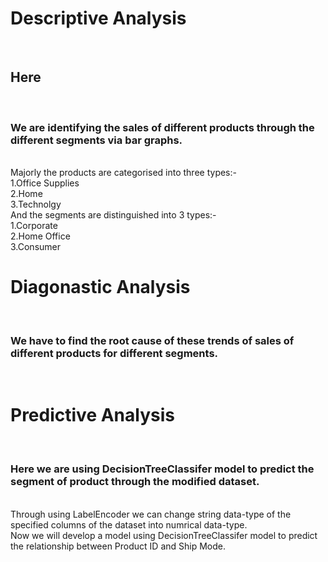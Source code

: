 <h1>Descriptive Analysis</h1><br>
<h2>Here</h2><br>
<h3>We are identifying the sales of different products through the different segments via bar graphs.</h3><br>
Majorly the products are categorised into three types:-<br>
1.Office Supplies <br>  2.Home   <br>   3.Technolgy<br>
And the segments are distinguished into 3 types:-<br>
1.Corporate  <br> 2.Home Office   <br> 3.Consumer<br>
<h1>Diagonastic Analysis</h1><br>
<h3>We have to find the root cause of these trends of sales of different products for different segments.</h3><br>
<h1>Predictive Analysis</h1><br>
<h3>Here we are using DecisionTreeClassifer model to predict the segment of product through the modified dataset.</h3><br>
Through using LabelEncoder we can change string data-type of the specified columns of the dataset into numrical data-type.<br>
Now we will develop a model using DecisionTreeClassifer model to predict the relationship between Product ID and Ship Mode.<br>
